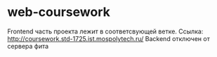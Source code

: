 # web-coursework
Frontend часть проекта лежит в соответсвующей ветке.
Ссылка: http://coursework.std-1725.ist.mospolytech.ru/
Backend отключен от сервера фита

